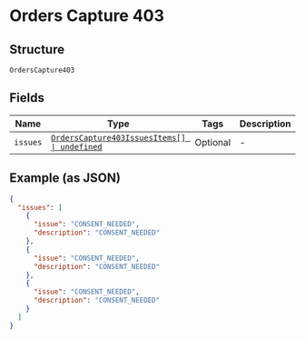 
# Orders Capture 403

## Structure

`OrdersCapture403`

## Fields

| Name | Type | Tags | Description |
|  --- | --- | --- | --- |
| `issues` | [`OrdersCapture403IssuesItems[] \| undefined`](../../doc/models/containers/orders-capture-403-issues-items.md) | Optional | - |

## Example (as JSON)

```json
{
  "issues": [
    {
      "issue": "CONSENT_NEEDED",
      "description": "CONSENT_NEEDED"
    },
    {
      "issue": "CONSENT_NEEDED",
      "description": "CONSENT_NEEDED"
    },
    {
      "issue": "CONSENT_NEEDED",
      "description": "CONSENT_NEEDED"
    }
  ]
}
```

